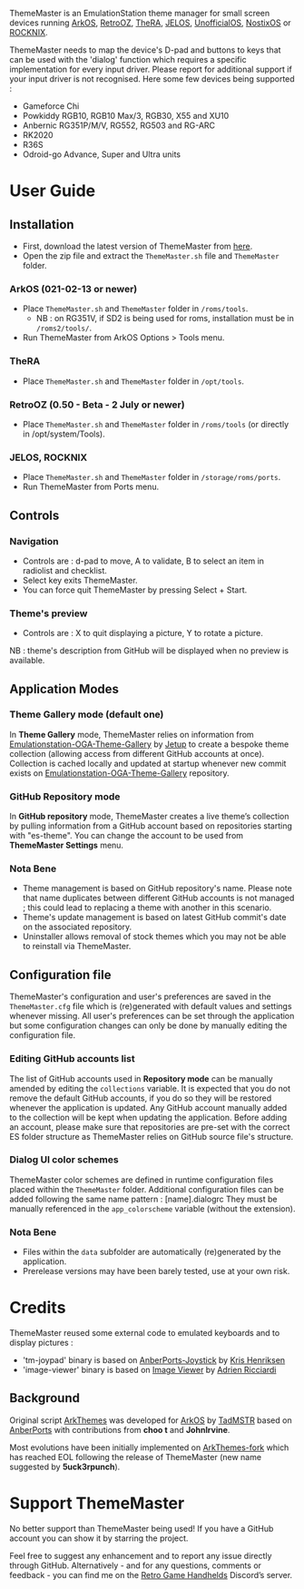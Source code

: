 ThemeMaster is an EmulationStation theme manager for small screen devices running [ArkOS](https://github.com/christianhaitian/arkos), [RetroOZ](https://github.com/southoz/RetroOZ), [TheRA](https://techtoytinker.com/theretroarena), [JELOS](https://github.com/JustEnoughLinuxOS/distribution), [UnofficialOS](https://github.com/RetroGFX/UnofficialOS), [NostixOS](https://github.com/NostixOS/Nostix) or [ROCKNIX](https://github.com/ROCKNIX/distribution).

ThemeMaster needs to map the device's D-pad and buttons to keys that can be used with the 'dialog' function which requires a specific implementation for every input driver. 
Please report for additional support if your input driver is not recognised. 
Here some few devices being supported :
- Gameforce Chi
- Powkiddy RGB10, RGB10 Max/3, RGB30, X55 and XU10
- Anbernic RG351P/M/V, RG552, RG503 and RG-ARC
- RK2020
- R36S
- Odroid-go Advance, Super and Ultra units

# User Guide
## Installation
- First, download the latest version of ThemeMaster from [here](https://api.github.com/repos/JohnIrvine1433/ThemeMaster/zipball).
- Open the zip file and extract the `ThemeMaster.sh` file and `ThemeMaster` folder.

### ArkOS (021-02-13 or newer)
- Place `ThemeMaster.sh` and `ThemeMaster` folder in `/roms/tools`.
   - NB : on RG351V, if SD2 is being used for roms, installation must be in `/roms2/tools/`.
- Run ThemeMaster from ArkOS Options > Tools menu.

### TheRA
- Place `ThemeMaster.sh` and `ThemeMaster` folder in `/opt/tools`.

### RetroOZ (0.50 - Beta - 2 July or newer)
- Place `ThemeMaster.sh` and `ThemeMaster` folder in `/roms/tools` (or directly in /opt/system/Tools).

### JELOS, ROCKNIX
- Place `ThemeMaster.sh` and `ThemeMaster` folder in `/storage/roms/ports`.
- Run ThemeMaster from Ports menu.

## Controls
### Navigation
- Controls are : d-pad to move, A to validate, B to select an item in radiolist and checklist.
- Select key exits ThemeMaster.
- You can force quit ThemeMaster by pressing Select + Start.

### Theme's preview
- Controls are : X to quit displaying a picture, Y to rotate a picture.

NB : theme's description from GitHub will be displayed when no preview is available.

## Application Modes
### Theme Gallery mode (default one)
In **Theme Gallery** mode, ThemeMaster relies on information from [Emulationstation-OGA-Theme-Gallery](https://github.com/Jetup13/Emulationstation-OGA-Theme-Gallery) by [Jetup](https://github.com/Jetup13) to create a bespoke theme collection (allowing access from different GitHub accounts at once).
Collection is cached locally and updated at startup whenever new commit exists on [Emulationstation-OGA-Theme-Gallery](https://github.com/Jetup13/Emulationstation-OGA-Theme-Gallery) repository.

### GitHub Repository mode
In **GitHub repository** mode, ThemeMaster creates a live theme’s collection by pulling information from a GitHub account based on repositories starting with "es-theme".
You can change the account to be used from **ThemeMaster Settings** menu.

### Nota Bene
- Theme management is based on GitHub repository's name. Please note that name duplicates between different GitHub accounts is not managed ; this could lead to replacing a theme with another in this scenario.
- Theme's update management is based on latest GitHub commit's date on the associated repository.
- Uninstaller allows removal of stock themes which you may not be able to reinstall via ThemeMaster.

## Configuration file
ThemeMaster's configuration and user's preferences are saved in the `ThemeMaster.cfg` file which is (re)generated with default values and settings whenever missing.
All user's preferences can be set through the application but some configuration changes can only be done by manually editing the configuration file.

### Editing GitHub accounts list
The list of GitHub accounts used in **Repository mode** can be manually amended by editing the `collections` variable.
It is expected that you do not remove the default GitHub accounts, if you do so they will be restored whenever the application is updated.
Any GitHub account manually added to the collection will be kept when updating the application.
Before adding an account, please make sure that repositories are pre-set with the correct ES folder structure as ThemeMaster relies on GitHub source file's structure.

### Dialog UI color schemes
ThemeMaster color schemes are defined in runtime configuration files placed within the `ThemeMaster` folder.
Additional configuration files can be added following the same name pattern : [name].dialogrc 
They must be manually referenced in the `app_colorscheme` variable (without the extension).

### Nota Bene
- Files within the `data` subfolder are automatically (re)generated by the application.
- Prerelease versions may have been barely tested, use at your own risk.

# Credits
ThemeMaster reused some external code to emulated keyboards and to display pictures :
- 'tm-joypad' binary is based on [AnberPorts-Joystick](https://github.com/krishenriksen/AnberPorts-Joystick) by [Kris Henriksen](https://github.com/krishenriksen)
- 'image-viewer' binary is based on [Image Viewer](https://github.com/RICCIARDI-Adrien/Image_Viewer) by [Adrien Ricciardi](https://github.com/RICCIARDI-Adrien)

## Background
Original script [ArkThemes](https://github.com/TadMSTR/ArkThemes) was developed for [ArkOS](https://github.com/christianhaitian/arkos) by [TadMSTR](https://github.com/TadMSTR) based on [AnberPorts](https://github.com/krishenriksen/AnberPorts) with contributions from **choo t** and **JohnIrvine**.

Most evolutions have been initially implemented on [ArkThemes-fork](https://github.com/JohnIrvine1433/ArkThemes-fork) which has reached EOL following the release of ThemeMaster (new name suggested by **5uck3rpunch**).

# Support ThemeMaster
No better support than ThemeMaster being used! If you have a GitHub account you can show it by starring the project.

Feel free to suggest any enhancement and to report any issue directly through GitHub. Alternatively - and for any questions, comments or feedback - you can find me on the [Retro Game Handhelds](https://discord.gg/wurh4WM) Discord’s server.
